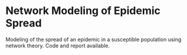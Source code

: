 # Network Modeling of Epidemic Spread

Modeling of the spread of an epidemic in a susceptible population using network theory.
Code and report available.
